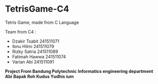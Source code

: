 # TetrisGame-C4
Tetris Game, made from C Language

Team from C4 :
- Dzakir Tsabit 241511071
- Ibnu Hilmi 241511079
- Rizky Satria 241511089
- Fatimah Hawwa 241511074
- Varian Abi 241511091

**Project From Bandung Polytechnic**
**Informatics engineering department**
**Abi**
**Bapak Roh Kudus Yudhis ium**


